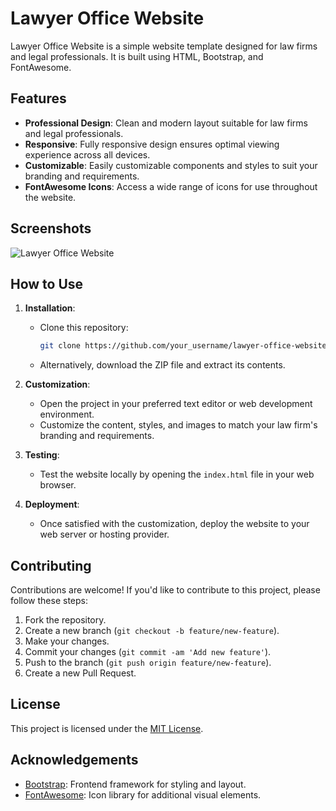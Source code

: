 # Lawyer Office Website

Lawyer Office Website is a simple website template designed for law firms and legal professionals. It is built using HTML, Bootstrap, and FontAwesome.

## Features

- **Professional Design**: Clean and modern layout suitable for law firms and legal professionals.
- **Responsive**: Fully responsive design ensures optimal viewing experience across all devices.
- **Customizable**: Easily customizable components and styles to suit your branding and requirements.
- **FontAwesome Icons**: Access a wide range of icons for use throughout the website.

## Screenshots

![Lawyer Office Website](screenshots/homepage.png)

## How to Use

1. **Installation**:
   - Clone this repository:
     ```bash
     git clone https://github.com/your_username/lawyer-office-website.git
     ```
   - Alternatively, download the ZIP file and extract its contents.

2. **Customization**:
   - Open the project in your preferred text editor or web development environment.
   - Customize the content, styles, and images to match your law firm's branding and requirements.

3. **Testing**:
   - Test the website locally by opening the `index.html` file in your web browser.

4. **Deployment**:
   - Once satisfied with the customization, deploy the website to your web server or hosting provider.

## Contributing

Contributions are welcome! If you'd like to contribute to this project, please follow these steps:

1. Fork the repository.
2. Create a new branch (`git checkout -b feature/new-feature`).
3. Make your changes.
4. Commit your changes (`git commit -am 'Add new feature'`).
5. Push to the branch (`git push origin feature/new-feature`).
6. Create a new Pull Request.

## License

This project is licensed under the [MIT License](LICENSE).

## Acknowledgements

- [Bootstrap](https://getbootstrap.com): Frontend framework for styling and layout.
- [FontAwesome](https://fontawesome.com): Icon library for additional visual elements.
